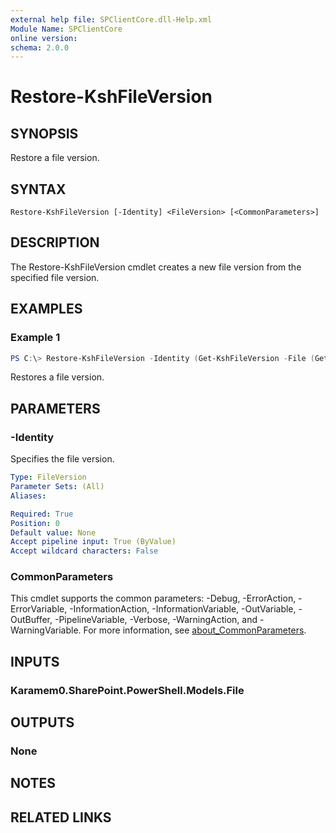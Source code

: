 ```yaml
---
external help file: SPClientCore.dll-Help.xml
Module Name: SPClientCore
online version:
schema: 2.0.0
---
```


# Restore-KshFileVersion

## SYNOPSIS
Restore a file version.

## SYNTAX

```
Restore-KshFileVersion [-Identity] <FileVersion> [<CommonParameters>]
```

## DESCRIPTION
The Restore-KshFileVersion cmdlet creates a new file version from the specified file version.

## EXAMPLES

### Example 1
```powershell
PS C:\> Restore-KshFileVersion -Identity (Get-KshFileVersion -File (Get-KshFile -FileUrl '/sites/japan/hr/Shared%20Documents/README.txt') -FileVersionId 1)
```

Restores a file version.

## PARAMETERS

### -Identity
Specifies the file version.

```yaml
Type: FileVersion
Parameter Sets: (All)
Aliases:

Required: True
Position: 0
Default value: None
Accept pipeline input: True (ByValue)
Accept wildcard characters: False
```

### CommonParameters
This cmdlet supports the common parameters: -Debug, -ErrorAction, -ErrorVariable, -InformationAction, -InformationVariable, -OutVariable, -OutBuffer, -PipelineVariable, -Verbose, -WarningAction, and -WarningVariable. For more information, see [about_CommonParameters](http://go.microsoft.com/fwlink/?LinkID=113216).

## INPUTS

### Karamem0.SharePoint.PowerShell.Models.File

## OUTPUTS

### None

## NOTES

## RELATED LINKS
